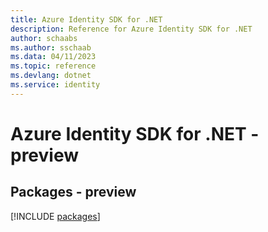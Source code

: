 ```yaml
---
title: Azure Identity SDK for .NET
description: Reference for Azure Identity SDK for .NET
author: schaabs
ms.author: sschaab
ms.data: 04/11/2023
ms.topic: reference
ms.devlang: dotnet
ms.service: identity
---
```

# Azure Identity SDK for .NET - preview
## Packages - preview
[!INCLUDE [packages](identity-index.md)]